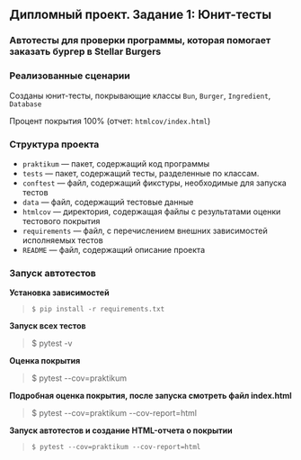 ## Дипломный проект. Задание 1: Юнит-тесты

### Автотесты для проверки программы, которая помогает заказать бургер в Stellar Burgers

### Реализованные сценарии

Созданы юнит-тесты, покрывающие классы `Bun`, `Burger`, `Ingredient`, `Database`

Процент покрытия 100% (отчет: `htmlcov/index.html`)

### Структура проекта

- `praktikum` — пакет, содержащий код программы
- `tests` — пакет, содержащий тесты, разделенные по классам. 
- `conftest` — файл, содержащий фикстуры, необходимые для запуска тестов
- `data` — файл, содержащий тестовые данные
- `htmlcov` — директория, содержащая файлы с результатами оценки тестового покрытия
- `requirements` — файл, с перечислением внешних зависимостей исполняемых тестов
- `README` — файл, содержащий описание проекта

### Запуск автотестов

**Установка зависимостей**

> `$ pip install -r requirements.txt`

**Запуск всех тестов**

> $ pytest -v 

**Оценка покрытия**

> $ pytest --cov=praktikum

**Подробная оценка покрытия, после запуска смотреть файл index.html**

> $ pytest --cov=praktikum --cov-report=html

**Запуск автотестов и создание HTML-отчета о покрытии**

>  `$ pytest --cov=praktikum --cov-report=html`
